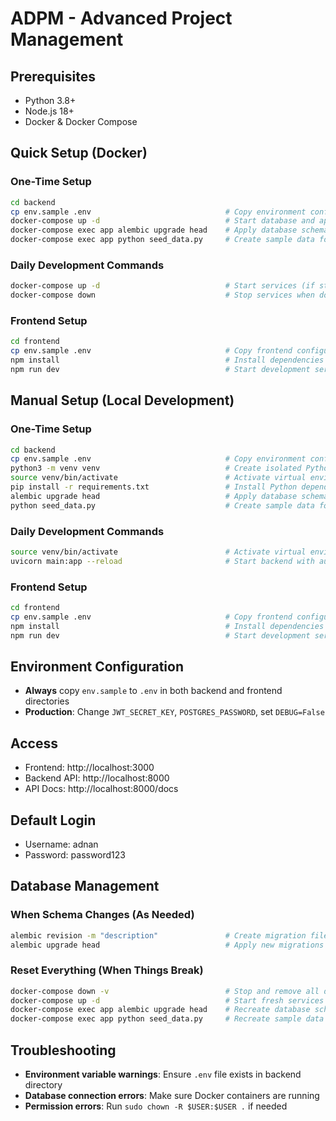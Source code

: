 # ADPM - Advanced Project Management

## Prerequisites

- Python 3.8+
- Node.js 18+
- Docker & Docker Compose

## Quick Setup (Docker)

### One-Time Setup
```bash
cd backend
cp env.sample .env                              # Copy environment configuration
docker-compose up -d                            # Start database and app services
docker-compose exec app alembic upgrade head    # Apply database schema
docker-compose exec app python seed_data.py     # Create sample data for testing
```

### Daily Development Commands
```bash
docker-compose up -d                            # Start services (if stopped)
docker-compose down                             # Stop services when done
```

### Frontend Setup
```bash
cd frontend
cp env.sample .env                              # Copy frontend configuration (one-time)
npm install                                     # Install dependencies (one-time)
npm run dev                                     # Start development server (daily)
```

## Manual Setup (Local Development)

### One-Time Setup
```bash
cd backend
cp env.sample .env                              # Copy environment configuration
python3 -m venv venv                            # Create isolated Python environment
source venv/bin/activate                        # Activate virtual environment
pip install -r requirements.txt                 # Install Python dependencies
alembic upgrade head                            # Apply database schema
python seed_data.py                             # Create sample data for testing
```

### Daily Development Commands
```bash
source venv/bin/activate                        # Activate virtual environment
uvicorn main:app --reload                       # Start backend with auto-reload
```

### Frontend Setup
```bash
cd frontend
cp env.sample .env                              # Copy frontend configuration (one-time)
npm install                                     # Install dependencies (one-time)
npm run dev                                     # Start development server (daily)
```

## Environment Configuration

- **Always** copy `env.sample` to `.env` in both backend and frontend directories
- **Production**: Change `JWT_SECRET_KEY`, `POSTGRES_PASSWORD`, set `DEBUG=False`

## Access

- Frontend: http://localhost:3000
- Backend API: http://localhost:8000
- API Docs: http://localhost:8000/docs

## Default Login
- Username: adnan
- Password: password123

## Database Management

### When Schema Changes (As Needed)
```bash
alembic revision -m "description"               # Create migration file for schema changes
alembic upgrade head                            # Apply new migrations to database
```

### Reset Everything (When Things Break)
```bash
docker-compose down -v                          # Stop and remove all data
docker-compose up -d                            # Start fresh services
docker-compose exec app alembic upgrade head    # Recreate database schema
docker-compose exec app python seed_data.py     # Recreate sample data
```

## Troubleshooting

- **Environment variable warnings**: Ensure `.env` file exists in backend directory
- **Database connection errors**: Make sure Docker containers are running
- **Permission errors**: Run `sudo chown -R $USER:$USER .` if needed 